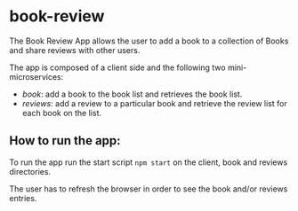 # book-review
The Book Review App allows the user to add a book to a collection of Books and share reviews with other users.  

The app is composed of a client side and the following two mini-microservices:
- *book*: add a book to the book list and retrieves the book list.
- *reviews*: add a review to a particular book and retrieve the review list for each book on the list.

## How to run the app:
  To run the app run the start script `npm start` on the client, book and reviews directories.
  
  The user has to refresh the browser in order to see the book and/or reviews entries.
 
